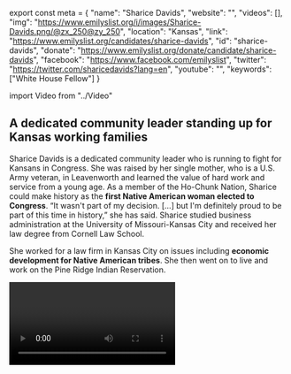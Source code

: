export const meta = {
  "name": "Sharice Davids",
  "website": "",
  "videos": [],
  "img": "https://www.emilyslist.org/i/images/Sharice-Davids.png/@zx_250@zy_250",
  "location": "Kansas",
  "link": "https://www.emilyslist.org/candidates/sharice-davids",
  "id": "sharice-davids",
  "donate": "https://www.emilyslist.org/donate/candidate/sharice-davids",
  "facebook": "https://www.facebook.com/emilyslist",
  "twitter": "https://twitter.com/sharicedavids?lang=en",
  "youtube": "",
  "keywords": ["White House Fellow"]
}

import Video from "../Video"

## A dedicated community leader standing up for Kansas working families

Sharice Davids is a dedicated community leader who is running to fight for Kansans in Congress. She was raised by her single mother, who is a U.S. Army veteran, in Leavenworth and learned the value of hard work and service from a young age. As a member of the Ho-Chunk Nation, Sharice could make history as the **first Native American woman elected to Congress**. “It wasn't part of my decision. [...] but I'm definitely proud to be part of this time in history,” she has said. Sharice studied business administration at the University of Missouri-Kansas City and received her law degree from Cornell Law School.

She worked for a law firm in Kansas City on issues including **economic development for Native American tribes**. She then went on to live and work on the Pine Ridge Indian Reservation.

<Video id="vGa5qQsYY-g" />


Sharice served as a **White House Fellow** during the final year of the Obama administration. Most recently, Sharice hosted a podcast called “Starty Pants,” where she interviewed entrepreneurs and investors. She has also competed in mixed martial arts tournaments, fighting both professionally and as an amateur.

In addition to making history as the first Native American woman in Congress, Sharice could also be the **first openly gay member of the Kansas congressional delegation** and the first Democratic woman to represent the 3rd District.


## A champion for expanding economic opportunity

Sharice is running for Congress to expand economic opportunity for Kansas working families. “Voters want a representative who speaks and acts for their values, interests, and communities,” she has said. “I have a proven track record of service and will add a new, distinct voice and viewpoint to the nation’s discussions.” Sharice knows that too many Americans and Kansans lack access to quality, affordable health care. She supports the continued expansion of Medicaid and will support legislation that brings down the price of prescription drugs for those who are struggling to afford them. As someone who’s still paying off student loans herself, Sharice is determined to make higher education more affordable for others. “As a woman and a Native American, I know how to stand up and fight for equity,” she has said. “As a lawyer, economic advisor, and advocate, I know how to build consensus and get things done.”

## An opportunity to flip a seat and take back the House

Sharice is challenging Congressman Kevin Yoder, a vulnerable Republican who has been advancing his party’s dangerous agenda at the expense of the working families he was elected to serve. “Kevin Yoder no longer represents the people of Kansas,” she has said. “He is now a rubber stamp for the Trump administration and the big-money donors who have fueled his campaigns.” This is an opportunity to flip a seat and win back the House for Democrats. Let’s show Sharice the full support of the EMILY’s List community and help elect this champion for Kansas working families.
